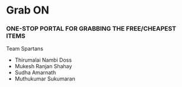 # Grab ON 
### ONE-STOP PORTAL FOR GRABBING THE FREE/CHEAPEST ITEMS

Team Spartans
* Thirumalai Nambi Doss
* Mukesh Ranjan Shahay
* Sudha Amarnath
* Muthukumar Sukumaran
